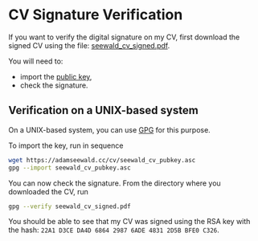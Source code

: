 # CV Signature Verification 

If you want to verify the digital signature on my CV, first download the signed CV using the file: [seewald_cv_signed.pdf](https://adamseewald.cc/cv/seewald_cv_signed.pdf).

You will need to:
- import the [public key](https://adamseewald.cc/cv/seewald_cv_pubkey.asc), 
- check the signature. 


## Verification on a UNIX-based system

On a UNIX-based system, you can use [GPG](https://www.gnupg.org/) for this purpose.

To import the key, run in sequence
```bash
wget https://adamseewald.cc/cv/seewald_cv_pubkey.asc
gpg --import seewald_cv_pubkey.asc
```

You can now check the signature. From the directory where you downloaded the CV, run
```bash
gpg --verify seewald_cv_signed.pdf
```

You should be able to see that my CV was signed using the RSA key with the hash: ```22A1 D3CE DA4D 6864 2987 6ADE 4831 2D5B BFE0 C326```.
